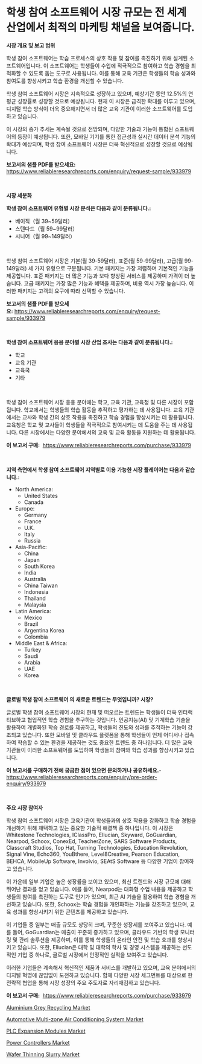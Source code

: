 <p><h1>학생 참여 소프트웨어 시장 규모는 전 세계 산업에서 최적의 마케팅 채널을 보여줍니다.</h1></p><p><strong>시장 개요 및 보고 범위</strong></p>
<p><p>학생 참여 소프트웨어는 학습 프로세스의 상호 작용 및 참여를 촉진하기 위해 설계된 소프트웨어입니다. 이 소프트웨어는 학생들이 수업에 적극적으로 참여하고 학습 경험을 최적화할 수 있도록 돕는 도구로 사용됩니다. 이를 통해 교육 기관은 학생들의 학습 성과와 참여도를 향상시키고 학습 환경을 개선할 수 있습니다.</p><p>학생 참여 소프트웨어 시장은 지속적으로 성장하고 있으며, 예상기간 동안 12.5%의 연평균 성장률로 성장할 것으로 예상됩니다. 현재 이 시장은 급격한 확대를 이루고 있으며, 디지털 학습 방식이 더욱 중요해지면서 더 많은 교육 기관이 이러한 소프트웨어를 도입하고 있습니다.</p><p>이 시장의 증가 추세는 계속될 것으로 전망되며, 다양한 기술과 기능이 통합된 소프트웨어의 등장이 예상됩니다. 또한, 모바일 기기를 통한 접근성과 실시간 데이터 분석 기능의 확대가 예상되며, 학생 참여 소프트웨어 시장은 더욱 혁신적으로 성장할 것으로 예상됩니다.</p></p>
<p><strong>보고서의 샘플 PDF를 받으세요:</strong> <a href="https://www.reliableresearchreports.com/enquiry/request-sample/933979">https://www.reliableresearchreports.com/enquiry/request-sample/933979</a></p>
<p>&nbsp;</p>
<p><strong>시장 세분화</strong></p>
<p><strong>학생 참여 소프트웨어 유형별 시장 분석은 다음과 같이 분류됩니다.:</strong></p>
<p><ul><li>베이직（월 39~59달러）</li><li>스탠다드（월 59~99달러）</li><li>시니어（월 99~149달러）</li></ul></p>
<p>&nbsp;</p>
<p><p>학생 참여 소프트웨어 시장은 기본(월 39-59달러), 표준(월 59-99달러), 고급(월 99-149달러) 세 가지 유형으로 구분됩니다. 기본 패키지는 가장 저렴하며 기본적인 기능을 제공합니다. 표준 패키지는 더 많은 기능과 보다 향상된 서비스를 제공하며 가격이 더 높습니다. 고급 패키지는 가장 많은 기능과 혜택을 제공하며, 비용 역시 가장 높습니다. 이러한 패키지는 고객의 요구에 따라 선택할 수 있습니다.</p></p>
<p><strong>보고서의 샘플 PDF를 받으세요:</strong>&nbsp;<a href="https://www.reliableresearchreports.com/enquiry/request-sample/933979">https://www.reliableresearchreports.com/enquiry/request-sample/933979</a></p>
<p>&nbsp;</p>
<p><strong> 학생 참여 소프트웨어 응용 분야별 시장 산업 조사는 다음과 같이 분류됩니다.:</strong></p>
<p><ul><li>학교</li><li>교육 기관</li><li>교육국</li><li>기타</li></ul></p>
<p>&nbsp;</p>
<p><p>학생 참여 소프트웨어 시장 응용 분야에는 학교, 교육 기관, 교육청 및 다른 시장이 포함됩니다. 학교에서는 학생들의 학습 활동을 추적하고 평가하는 데 사용됩니다. 교육 기관에서는 교사와 학생 간의 상호 작용을 촉진하고 학습 경험을 향상시키는 데 활용됩니다. 교육청은 학교 및 교사들이 학생들을 적극적으로 참여시키는 데 도움을 주는 데 사용됩니다. 다른 시장에서는 다양한 분야에서의 교육 및 교육 활동을 지원하는 데 활용됩니다.</p></p>
<p><strong>이 보고서 구매:</strong>&nbsp; <a href="https://www.reliableresearchreports.com/purchase/933979">https://www.reliableresearchreports.com/purchase/933979</a></p>
<p>&nbsp;</p>
<p><strong>지역 측면에서 학생 참여 소프트웨어 지역별로 이용 가능한 시장 플레이어는 다음과 같습니다.:</strong></p>
<p><ul>
    <li>
        North America:
        <ul>
            <li>United States</li>
            <li>Canada</li>
        </ul>
    </li>
    <li>
        Europe:
        <ul>
            <li>Germany</li>
            <li>France</li>
            <li>U.K.</li>
            <li>Italy</li>
            <li>Russia</li>
        </ul>
    </li>
    <li>
        Asia-Pacific:
        <ul>
            <li>China</li>
            <li>Japan</li>
            <li>South Korea</li>
            <li>India</li>
            <li>Australia</li>
            <li>China Taiwan</li>
            <li>Indonesia</li>
            <li>Thailand</li>
            <li>Malaysia</li>
        </ul>
    </li>
    <li>
        Latin America:
        <ul>
            <li>Mexico</li>
            <li>Brazil</li>
            <li>Argentina Korea</li>
            <li>Colombia</li>
        </ul>
    </li>
    <li>
        Middle East & Africa:
        <ul>
            <li>Turkey</li>
            <li>Saudi</li>
            <li>Arabia</li>
            <li>UAE</li>
            <li>Korea</li>
        </ul>
    </li>
    </ul></p>
<p>&nbsp;</p>
<p><strong>글로벌 학생 참여 소프트웨어 의 새로운 트렌드는 무엇입니까? 시장?</strong></p>
<p><p>글로벌 학생 참여 소프트웨어 시장의 현재 및 떠오르는 트렌드는 학생들이 더욱 인터랙티브하고 협업적인 학습 경험을 추구하는 것입니다. 인공지능(AI) 및 기계학습 기술을 활용하여 개별화된 학습 경로를 제공하고, 학생들의 진도와 성과를 추적하는 기능이 강조되고 있습니다. 또한 모바일 및 클라우드 플랫폼을 통해 학생들이 언제 어디서나 접속하여 학습할 수 있는 환경을 제공하는 것도 중요한 트렌드 중 하나입니다. 더 많은 교육기관들이 이러한 소프트웨어를 도입하여 학생들의 참여와 학습 성과를 향상시키고 있습니다.</p></p>
<p><strong>이 보고서를 구매하기 전에 궁금한 점이 있으면 문의하거나 공유하세요.</strong>- <a href="https://www.reliableresearchreports.com/enquiry/pre-order-enquiry/933979">https://www.reliableresearchreports.com/enquiry/pre-order-enquiry/933979</a></p>
<p>&nbsp;</p>
<p><strong>주요 시장 참여자</strong></p>
<p><p>학생 참여 소프트웨어 시장은 교육기관이 학생들과의 상호 작용을 강화하고 학습 경험을 개선하기 위해 채택하고 있는 중요한 기술적 해결책 중 하나입니다. 이 시장은 Whitestone Technologies, IClassPro, Ellucian, Skyward, GoGuardian, Nearpod, Schoox, ConexEd, TeacherZone, SARS Software Products, Classcraft Studios, Top Hat, Turning Technologies, Education Revolution, Signal Vine, Echo360, YouBthere, Level8Creative, Pearson Education, BEHCA, MobileUp Software, Involvio, SEAtS Software 등 다양한 기업이 참여하고 있습니다. </p><p>이 가운데 일부 기업은 높은 성장률을 보이고 있으며, 최신 트렌드와 시장 규모에 대해 뛰어난 결과를 얻고 있습니다. 예를 들어, Nearpod는 대화형 수업 내용을 제공하고 학생들의 참여를 촉진하는 도구로 인기가 있으며, 최근 AI 기술을 활용하여 학습 경험을 개선하고 있습니다. 또한, Schoox는 학습 경험을 개인화하는 기능을 강조하고 있으며, 교육 성과를 향상시키기 위한 콘텐츠를 제공하고 있습니다.</p><p>이 기업들 중 일부는 매출 규모도 상당히 크며, 꾸준한 성장세를 보여주고 있습니다. 예를 들어, GoGuardian는 매출이 꾸준히 증가하고 있으며, 클라우드 기반의 학생 모니터링 및 관리 솔루션을 제공하며, 이를 통해 학생들의 온라인 안전 및 학습 효과를 향상시키고 있습니다. 또한, Ellucian은 대학 및 대학의 학사 및 경영 시스템을 제공하는 선도적인 기업 중 하나로, 글로벌 시장에서 안정적인 실적을 보여주고 있습니다. </p><p>이러한 기업들은 계속해서 혁신적인 제품과 서비스를 개발하고 있으며, 교육 분야에서의 디지털 혁명에 끊임없이 도전하고 있습니다. 함께 다양한 시장 세그먼트를 대상으로 한 전략적 협업을 통해 시장 성장의 주요 주도자로 자리매김하고 있습니다.</p></p>
<p><strong>이 보고서 구매:</strong>&nbsp;&nbsp;<a href="https://www.reliableresearchreports.com/purchase/933979">https://www.reliableresearchreports.com/purchase/933979</a></p>
<p><p><a href="https://github.com/nicoletavirag/Market-Research-Report-List-2/blob/main/aluminium-grey-recycling-market.md">Aluminium Grey Recycling Market</a></p><p><a href="https://glittery-fuchsia-86a.notion.site/Automotive-Multi-zone-Air-Conditioning-System-Market-Size-Global-Industry-Overview-Market-Segmenta-8113fd2529b2402291b9c3586b136efd">Automotive Multi-zone Air Conditioning System Market</a></p><p><a href="https://view.publitas.com/reportprime-1/plc-expansion-modules-market-with-the-goal-of-estimating-the-market-size-and-future-growth-potential-of-various-market-segments-based-on-component-applications-end-user-and-region/">PLC Expansion Modules Market</a></p><p><a href="https://view.publitas.com/reportprime-1/power-controllers-market-analysis-examines-its-scope-on-growth-opportunities-and-forecasted-trends-spanning-from-2024-to-2031/">Power Controllers Market</a></p><p><a href="https://github.com/mauripalmi/Market-Research-Report-List-2/blob/main/wafer-thinning-slurry-market.md">Wafer Thinning Slurry Market</a></p></p>

